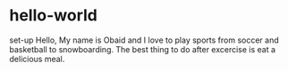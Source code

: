 # hello-world
set-up
Hello, 
My name is Obaid and I love to play sports from soccer and basketball to snowboarding.
The best thing to do after excercise is eat a delicious meal.
